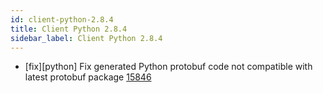 ```yaml
---
id: client-python-2.8.4
title: Client Python 2.8.4
sidebar_label: Client Python 2.8.4
---
```


- [fix][python] Fix generated Python protobuf code not compatible with latest protobuf package [15846](https://github.com/apache/pulsar/pull/15846)
